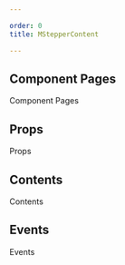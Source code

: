 ```yaml
---

order: 0
title: MStepperContent

---
```

 
## Component Pages
 
Component Pages
 
## Props
 
Props
 
## Contents
 
Contents
 
## Events
 
Events
 
